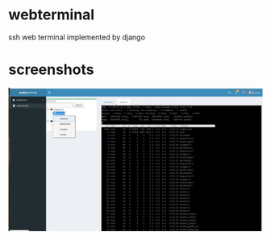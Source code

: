 # webterminal
ssh web terminal implemented by django
# screenshots
![screenshots](./screenshots/screenshots1.jpg  "screenshots")